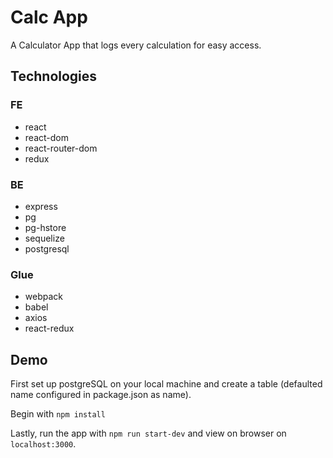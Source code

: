 # Calc App

A Calculator App that logs every calculation for easy access.

## Technologies

### FE
- react
- react-dom
- react-router-dom
- redux

### BE
- express
- pg
- pg-hstore
- sequelize
- postgresql

### Glue
- webpack
- babel
- axios
- react-redux

## Demo

First set up postgreSQL on your local machine and create a table (defaulted name configured in package.json as name).

Begin with `npm install`

Lastly, run the app with `npm run start-dev` and view on browser on `localhost:3000`.
